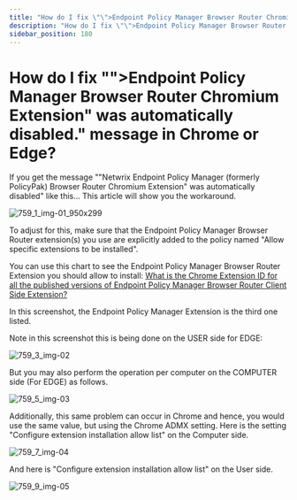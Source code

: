 ```yaml
---
title: "How do I fix \"\">Endpoint Policy Manager Browser Router Chromium Extension\" was automatically disabled.\" message in Chrome or Edge?"
description: "How do I fix \"\">Endpoint Policy Manager Browser Router Chromium Extension\" was automatically disabled.\" message in Chrome or Edge?"
sidebar_position: 180
---
```


# How do I fix "">Endpoint Policy Manager Browser Router Chromium Extension" was automatically disabled." message in Chrome or Edge?

If you get the message ""Netwrix Endpoint Policy Manager (formerly PolicyPak) Browser Router
Chromium Extension" was automatically disabled" like this… This article will show you the
workaround.

![759_1_img-01_950x299](/images/endpointpolicymanager/troubleshooting/error/browserrouter/759_1_img-01_950x299.webp)

To adjust for this, make sure that the Endpoint Policy Manager Browser Router extension(s) you use
are explicitly added to the policy named "Allow specific extensions to be installed".

You can use this chart to see the Endpoint Policy Manager Browser Router Extension you should allow
to install:
[What is the Chrome Extension ID for all the published versions of Endpoint Policy Manager Browser Router Client Side Extension?](/docs/endpointpolicymanager/components/browserrouter/knowledgebase/troubleshooting/chromeextensionid.md)

In this screenshot, the Endpoint Policy Manager Extension is the third one listed.

Note in this screenshot this is being done on the USER side for EDGE:

![759_3_img-02](/images/endpointpolicymanager/troubleshooting/error/browserrouter/759_3_img-02.webp)

But you may also perform the operation per computer on the COMPUTER side (For EDGE) as follows.

![759_5_img-03](/images/endpointpolicymanager/troubleshooting/error/browserrouter/759_5_img-03.webp)

Additionally, this same problem can occur in Chrome and hence, you would use the same value, but
using the Chrome ADMX setting. Here is the setting "Configure extension installation allow list" on
the Computer side.

![759_7_img-04](/images/endpointpolicymanager/troubleshooting/error/browserrouter/759_7_img-04.webp)

And here is "Configure extension installation allow list" on the User side.

![759_9_img-05](/images/endpointpolicymanager/troubleshooting/error/browserrouter/759_9_img-05.webp)
